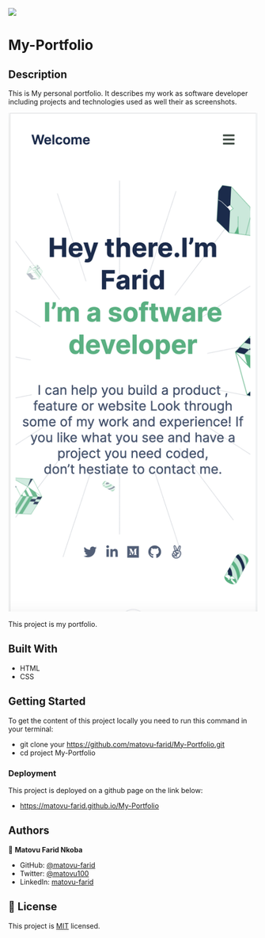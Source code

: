 ![](https://img.shields.io/badge/Microverse-blueviolet)

# My-Portfolio
## Description
This is My personal portfolio.
It describes my work as software developer including projects and technologies used as well their as screenshots.

![screenshot](./assets/project_screenshot.png)

This project is my portfolio.

## Built With

- HTML
- CSS

## Getting Started
To get the content of this project locally you need to run this command in your terminal:
- git clone your https://github.com/matovu-farid/My-Portfolio.git
- cd project My-Portfolio

### Deployment
This project is deployed on a github page on the link below:
- https://matovu-farid.github.io/My-Portfolio
## Authors

👤 **Matovu Farid Nkoba**

- GitHub: [@matovu-farid](https://github.com/matovu-farid)
- Twitter: [@matovu100](https://twitter.com/matovu100)
- LinkedIn: [matovu-farid](https://www.linkedin.com/in/matovu-farid-48b80257)

## 📝 License

This project is [MIT](./MIT.md) licensed.
